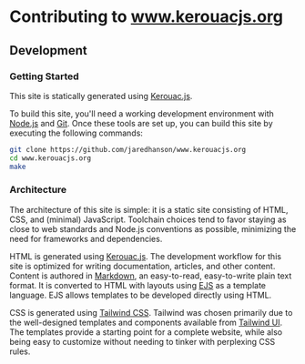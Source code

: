 # Contributing to www.kerouacjs.org

## Development

### Getting Started

This site is statically generated using [Kerouac.js](https://github.com/jaredhanson/kerouac).

To build this site, you'll need a working development environment with [Node.js](https://nodejs.org/)
and [Git](https://git-scm.com/).  Once these tools are set up, you can build
this site by executing the following commands:

```sh
git clone https://github.com/jaredhanson/www.kerouacjs.org
cd www.kerouacjs.org
make
```

### Architecture

The architecture of this site is simple: it is a static site consisting of HTML,
CSS, and (minimal) JavaScript.  Toolchain choices tend to favor staying as close
to web standards and Node.js conventions as possible, minimizing the need for
frameworks and dependencies.

HTML is generated using [Kerouac.js](https://github.com/jaredhanson/kerouac).
The development workflow for this site is optimized for writing documentation,
articles, and other content.  Content is authored in [Markdown](https://daringfireball.net/projects/markdown/),
an easy-to-read, easy-to-write plain text format.  It is converted to HTML with
layouts using [EJS](https://ejs.co/) as a template language.  EJS allows
templates to be developed directly using HTML.

CSS is generated using [Tailwind CSS](https://tailwindcss.com/).  Tailwind was
chosen primarily due to the well-designed templates and components available
from [Tailwind UI](https://tailwindui.com/).  The templates provide a starting
point for a complete website, while also being easy to customize without needing
to tinker with perplexing CSS rules.

